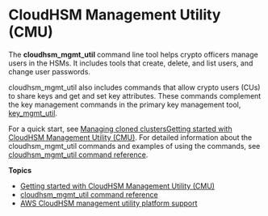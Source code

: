 # CloudHSM Management Utility \(CMU\)<a name="cloudhsm_mgmt_util"></a>

The **cloudhsm\_mgmt\_util** command line tool helps crypto officers manage users in the HSMs\. It includes tools that create, delete, and list users, and change user passwords\. 

cloudhsm\_mgmt\_util also includes commands that allow crypto users \(CUs\) to share keys and get and set key attributes\. These commands complement the key management commands in the primary key management tool, [key\_mgmt\_util](key_mgmt_util.md)\. 

For a quick start, see [Managing cloned clustersGetting started with CloudHSM Management Utility \(CMU\)](cloudhsm_mgmt_util-getting-started.md)\. For detailed information about the cloudhsm\_mgmt\_util commands and examples of using the commands, see [cloudhsm\_mgmt\_util command reference](cloudhsm_mgmt_util-reference.md)\. 

**Topics**
+ [Getting started with CloudHSM Management Utility \(CMU\)](cloudhsm_mgmt_util-getting-started.md)
+ [cloudhsm\_mgmt\_util command reference](cloudhsm_mgmt_util-reference.md)
+ [AWS CloudHSM management utility platform support](cmu-support.md)
